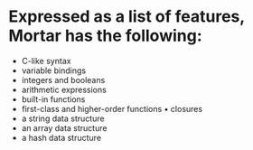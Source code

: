 # Expressed as a list of features, Mortar has the following:

-   C-like syntax
-   variable bindings
-   integers and booleans
-   arithmetic expressions
-   built-in functions
-   first-class and higher-order functions • closures
-   a string data structure
-   an array data structure
-   a hash data structure
